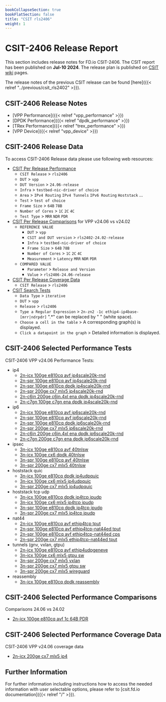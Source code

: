 ```yaml
---
bookCollapseSection: true
bookFlatSection: false
title: "CSIT rls2406"
weight: 1
---
```


# CSIT-2406 Release Report

This section includes release notes for FD.io CSIT-2406. The CSIT report
has been published on **Jul-10 2024**. The release plan is published on
[CSIT wiki](https://wiki.fd.io/view/CSIT/csit2406_plan) pages.

The release notes of the previous CSIT release can be found
[here]({{< relref "../previous/csit_rls2402" >}}).

## CSIT-2406 Release Notes

- [VPP Performance]({{< relref "vpp_performance" >}})
- [DPDK Performance]({{< relref "dpdk_performance" >}})
- [TRex Performance]({{< relref "trex_performance" >}})
- [VPP Device]({{< relref "vpp_device" >}})

## CSIT-2406 Release Data

To access CSIT-2406 Release data please use following web resources:

- [CSIT Per Release Performance](https://csit.fd.io/report/)
  - `CSIT Release` > `rls2406`
  - `DUT` > `vpp`
  - `DUT Version` > `24.06-release`
  - `Infra` > `testbed-nic-driver of choice`
  - `Area` > `IPv4 Routing` `IPv4 Tunnels` `IPv6 Routing` `Hoststack` ...
  - `Test` > `test of choice`
  - `Frame Size` > `64B` `78B`
  - `Number of Cores` > `1C` `2C` `4C`
  - `Test Type` > `MRR` `NDR` `PDR`
- [CSIT Per Release Comparisons](https://csit.fd.io/comparisons/) for VPP
  v24.06 vs v24.02
  - `REFERENCE VALUE`
    - `DUT` > `vpp`
    - `CSIT and DUT version` > `rls2402-24.02-release`
    - `Infra` > `testbed-nic-driver of choice`
    - `Frame Size` > `64B` `78B`
    - `Number of Cores` > `1C` `2C` `4C`
    - `Measurement` > `Latency` `MRR` `NDR` `PDR`
  - `COMPARED VALUE`
    - `Parameter` > `Release and Version`
    - `Value` > `rls2406-24.06-release`
- [CSIT Per Release Coverage Data](https://csit.fd.io/coverage/)
  - `CSIT Release` > `rls2406`
- [CSIT Search Tests](https://csit.fd.io/search/)
  - `Data Type` > `iterative`
  - `DUT` > `vpp`
  - `Release` > `rls2406`
  - `Type a Regular Expression` > `2n-zn2 -1c ethip4-ip4base-[mrr|ndrpdr]`
    ".*" can be replaced by " " (white space).
  - `Choose a cell in the table` > A corresponding graph(s) is displayed.
  - `Click a datapoint in the graph` > Detailed information is displayed.

## CSIT-2406 Selected Performance Tests

CSIT-2406 VPP v24.06 Performance Tests:

- ip4
  - [2n-icx 100ge e810cq avf ip4scale20k-rnd](https://csit.fd.io/report/#eNrtVstOwzAQ_JpwQYvsrdNw4UCb_0DG2dKINDVrE1G-HreqtIkAqUgtvfjgl2asHe9oJIe4ZXoK1D0U5aKoFgVWbZOmYvZ4mxbuAho1h8F7QHOXdkwd2UCAPbTuA7RSL4Re071W7g3ssILWG5ibZ9AOKK73pzSCsx2hegXuG-gb3pfA5bHEt3qCNu9R0KRiggzEAk7kCc2vdyPOb6KFb5msXEjKBYoURmJ-fpuwV2w3FNpPkiupK4K71HiBtJvWiTs_Qo8Nq-oD459c8tmlv7nkL-cS5iyd7hJeK0uYs3Quly6YJZOzdLpL5lpZMjlL53JJslTWN_2WN4e_Xll_AeM_rqY)
  - [2n-spr 100ge e810cq avf ip4scale20k-rnd](https://csit.fd.io/report/#eNrtVstqwzAQ_Br3UrZIGznupYek_o-iypvG1HHUlWJIv75KCKxNW0ghaS466MWM2NEOAwpxy_QSqHsqymVRLQus2iZNxWxxnxbuAho1h8F7QPOQdkwd2UCAPQTPoJV6I_SaHrVyH2CHFbTewNy8gnZAcX04pRGc7QjVO3DfQN_woQQ-n0p8qydos4uCJhUTZCAWcCJPaH69H3F-Ey18y2TlQlIuUKQwEvPz24S9Yruh0H6SXEldEdylxguk3bRO3PsRempYVR8Z_-SSzy79zSV_PZcwZ-l8l_BWWcKcpUu5dMUsmZyl810yt8qSyVm6lEuSpbK-67e8Of71yvoLF6yvcg)
  - [2n-spr 100ge e810cq dpdk ip4scale20k-rnd](https://csit.fd.io/report/#eNrtVkFOwzAQfE24oEX24jRcOFDyD2TshUZNU7M2lcrrcatKmwg4RGrpxYc4tmZXM97RSI5py_QSqX-s6mXVLCtsOp-X6v7pNv-4j2jUAnYhAJq7vGPqyUYCHCAGBq3UO2HQ9KCV-wAf_Bq6YGBhXkE7oLQ6nPIXne0J1Rp48DB4PnDg84njB6Gg_jMJmmVMkB2xgBN9UhZW-1HNn6qlwTJZ6cjSBUoUR2p-v5xUv7HdUOy-SFryWAR3efQCaTflSfswQk8Ta9pjxX_5FIpPM30KF_QJS55m-IRXyxOWPJ3Np0vmyZQ8zfDJXC1PpuTpbD5Jnur2Ztjy5vjuq9tvl7y0Og)
  - [2n-spr 200ge cx7 mlx5 ip4scale20k-rnd](https://csit.fd.io/report/#eNrtVkFuwjAQfE24VIuSrUNOPRTyj8p1lhLVCdbajaCvr0FIm4j2EAnKxYc4tmZXM97RSPZhz_Tmyb5k5Tqr1hlWbROX7Pn1Kf7YelT5CgbnANUy7pgsaU-APXjHgHn-QegKc6gG0gE6eyihdQpW6h0KAxR2p1P8vNGWMP8E7hvoGz6R4OZCcsUoaPMVBI06JshALOBEoJS53XFU87ds6dBMWlqidoEC-ZGc328n1VvWHfn2m6QlzkVwE4cvUGGmPOHoRuhlZFV9rvg3p1xyaq5T7p5OYcrUHKfwcZnClKnbOXXXTKmUqTlOqcdlSqVM3c4pyVRZL_o9d-c3YFn_AJEQvio)
  - [2n-c6in 200ge c6in.4xl ena dpdk ip4scale20k-rnd](https://csit.fd.io/report/#eNrtl91Kw0AQhZ8m3shIdsyPN15Y8x6y7o42NN0Ou7FQn95NKExCVSy0thd7kT_OCTOZj8OQ0G88vQTqHrNykdWLDOvWxlN2_3QbL74LWOQVbJkBi7t456kjHQjQgalaB5jn76RYkdNg2a6g5QJUqR5eQRmgfjk8xyMY3RHmK_DOgrN-qIHP-xoHBUW1H72osY2ZsiUv4qw_sfFyN_H80LXYtSct_ti4SD2FSS_ff5q437xeU2g_SV4ZxyIOE0c_Ec28Ur_jibqfWN2Mjv_ixInTkZz4jJww5ekITnixPGHK08k4nSdPVZG20wGlOJRr2k2_M-LE6Ar20sAobaW_M8IL5ShtpFMxkhyVzY3b-PX431Q2X3vik0k)
  - [2n-c7gn 100ge c7gn ena dpdk ip4scale20k-rnd](https://csit.fd.io/report/#eNrtl91qwzAMhZ8muxkasZY0u9lFu7zH8GytDU1dYWeF7unnhIISuo0V2rUXvsgf5wQp-jiIhG7r6TVQ-5yVi6xaZFg1Np6yx_l9vPg2YJHPYMcMWDzEO08t6UCADky1dKDyfEmKFTkNlu0aGi5AlerpDZQB6lb9czyC0S1hvgbvLDjr-xr4cqhxVFBU-9GJGtuYKDvyIk76Exuv9iPPD12LXXvS4o-Ni9RRGPXy_aeJ-93rDYXmk-SVYSziMHH0I9FMK3V7HqmHiVX14PgvTpw4nciJL8gJU55O4IRXyxOmPJ2N02XyNCvSdjqiFIdyS7vpd0acGN3AXuoZpa30d0Z4pRyljXQuRpKjsr5zW78Z_pvK-gufQ5Mp)
- ip6
  - [2n-icx 100ge e810cq avf ip6scale20k-rnd](https://csit.fd.io/report/#eNrtVstOwzAQ_JpwQYvsxWl64dCS_0DG2dKINDVrE1G-HreqtIkAqUgtvfjgl2asHe9oJIe4ZXoK1D0U5bKolgVWbZOm4n5xmxbuAho1g8F7QHOXdkwd2UCAPbTuA7RSL4Re01wr9wZ2WEHrZ1DNn0E7oLjen9IIznaE6hW4b6BveF8CH48lvtUTtHmPgiYVE2QgFnAiT2h-vRtxfhMtfMtk5UJSLlCkMBLz89uEvWK7odB-klxJXRHcpcYLpN20Ttz5EXpsWFUfGP_kks8u_c0lfzmXMGfpdJfwWlnCnKVzuXTBLJmcpdNdMtfKkslZOpdLkqWyvum3vDn89cr6C3sgryo)
  - [2n-spr 100ge e810cq avf ip6scale20k-rnd](https://csit.fd.io/report/#eNrtVstqwzAQ_Br3UrZIGznOpYcm_o-iypvG1HHUlWpIv75KCKxNW0ghaS466MWM2NEOAwpxx_QcqHssymVRLQus2iZNxezpPi3cBTRqDoP3gOYh7Zg6soEAewieQSv1Sug1LbRy72CHNbR-DtXiBbQDipvDKY3gbEeo3oD7BvqGDyVwdSrxrZ6gzUcUNKmYIAOxgBN5QvOb_Yjzm2jhWyYrF5JygSKFkZif3ybsNdsthfaT5ErqiuAuNV4g7aZ14t6P0FPDqvrI-CeXfHbpby7567mEOUvnu4S3yhLmLF3KpStmyeQsne-SuVWWTM7SpVySLJX1Xb_j7fGvV9Zfr36v9g)
  - [2n-spr 100ge e810cq dpdk ip6scale20k-rnd](https://csit.fd.io/report/#eNrtVkFuwjAQfE16qbayjUO49ADNPyrX3paIELZrg0RfX4OQNlHbQyQolxzi2JpdzXhHIzmmHeNrxPa5KFdFtSpM1YS8FLPlY_5xG41VczgQgbFPecfYoosIpoNIDFqpDzSkcaGV_4RAYQMNzaFavIH2gGl9OuUveteiURvgLkAX-MRhXi4cPwgFDfskaJYxQA7IAg70SRmtj72aP1VLg2N00pGlC5Qw9tT8fjmpfme3xdh8obTksQju8-gF0n7Ik47UQy8Tq-pzxX_5RJNPI32iG_pkpjyN8MncLU9mytPVfLplnuyUpxE-2bvlyU55uppPkqeyfuh2vD2_-8r6GzJztL4)
  - [2n-spr 200ge cx7 mlx5 ip6scale20k-rnd](https://csit.fd.io/report/#eNrtVkFOwzAQfE24oEXJ4tRcOFDyD2SchUY4qbU2UcvrcatKmwg4RGrpxYc4tmZXM97RSA5xy_QSyD0W9brQ6wJ116aluH-6TT92AVW5gtF7QHWXdkyOTCDAAYJnwLJ8J_SV3emRTITe7Wro_Ar0wytUFihuDqf0BWscYfkBPLQwtHwgwecTyQ9GQdvPKGjSMUNGYgFnAqXMb_aTmr9lS4dhMtKStAsUKUzk_H47qX5j01Povkha0lwEt2n4AlV2zhP3foKeRqabY8W_OeWzU0ud8pd0CnOmljiF18sU5kydz6mLZkrlTC1xSl0vUypn6nxOSabq5mbYcn98A9bNNy6dvq4)
  - [2n-c6in 200ge c6in.4xl ena dpdk ip6scale20k-rnd](https://csit.fd.io/report/#eNrtV8tqwzAQ_Br3UrZY29jKpYem_o-iStvGxFGEpAbSr69iAmuTFhqwmxx08IsZs-MdhsEh7jy9BuqeimpVyFWBsjXpVDw-36eL7wIuyhr2zgEuHtKdp45UIEALum4tYFl-kHCCrALjzAZaV4OoxPINhAaK6-NzOoJWHWG5AW8NWOOPM_DlNONsIKPmMzKaZIyQPXkGR_qY5taHAecX1UxXnhTzk3CGIoWBlp8_jdnvXm0ptF_Er_RrYYZOqx-AejwpHtwAPW1MNj3jv3xy2acLfXIz-oQ5Txf4hFfLE-Y8TebTPHmSuZ3OXZK31U0yN9OEHs2Xo9xKf_cIr5Sj3EhTecQ5qpo7u_Pb_r-par4BhGuT0Q)
  - [2n-c7gn 200ge c7gn ena dpdk ip6scale20k-rnd](https://csit.fd.io/report/#eNrtV8tqwzAQ_Br3UrZYmzjqpYek_o-gStvExFGEpAbSr69iAmuTFhqwmx508IsZs-MdhsEhHjytA7UvRbUq5KpA2Zh0KmbLx3TxbcB5uYCjc4Dzp3TnqSUVCNCClhsLoiw3JJwgq8A4s4PGLUBU4vkNhAaK2_NzOoJWLWG5A28NWOPPM_D1MuNqIKPmIzKaZAyQI3kGB_qY5ranHucH1UxXnhTzk3CGIoWelu8_jdnvXu0pNJ_Er3RrYYZOq--BejgpnlwPvWxM1h3jr3xy2acbfXIT-oQ5Tzf4hHfLE-Y8jebTNHmSuZ2uXZL_q5tkbqYRPZouR7mVfu8R3ilHuZHG8ohzVNUP9uD33X9TVX8Bp8yTsQ)
- ipsec
  - [3n-icx 100ge e810cq avf 40tnlsw](https://csit.fd.io/report/#eNrtmEtuwyAQQE_jbqqpDMFxNl0k9T0qgicJkj8UqBv39MVuJGJVldoq2F2w8UczwMDTk0YY22p8Nlg9JtkuyXcJzWXpHslqe-9eujKUpWvolALKHtyXxgq5QVg1IMUZSJoekSqCG5KKF-DdAYTulW2BZGSzByIA7UkqJpVBwVLbVOYN3P9-mEQ2Fjgamq2Pooam1MPK9Omy8pcyfLR8tT7qiptEOtQ-OKnap6lT73O-3YvP5xq5H_C5RR-1aK7q-emG_fiD5jUa-Y5-kvH4fIZwmK6CYrq27dVV9HKOeTFmLMtURaY3YaoCM6XR0wBM6aKe0ujp7ExDe8qipwGYskU9ZdHT2ZmG81TW8hzb3r8iHU7vv3W9vyYaJb0J0cCOxpY3AFG6pKOx4Z2daGBHY7sbgChb0tHY7M5O1DuaFXdNq-vxrjcrPgBPCCxu)
  - [3n-icx 100ge cx6 dpdk 40tnlsw](https://csit.fd.io/report/#eNrtmEtOwzAQQE8TNmhQ4jpNNywouQdKnaG1yMfYpjScHidUmkQICVCddOFNPpqxPfbTk0Y2ttX4ZLC6j9JtlG0jlsnSPaLVw6176cowHq_hqBQwfue-NFZYGIRVA1KcIInjPTKV4CaJxSuUqnwBoTtlW0jSZLODRADag1RcKoOCx7apzDu4_10_i2wsFGhYut6LGppS90uzx_PS3-qgaPlmKeqqm0SOqCk4KZvS1KGjnJ83QwMKjQWN-NojRS2aUUG_3TGNf9ZFjUZ-IE0ynB9lCAdqFBTTtW2nRtHzQWb5kLEwVRWoXoaq8k2VBVd9UGXLusqCq_NT9e4qD676oMqXdZUHV-en6tFVWctTaIH_DbU_vqvrgP_MNIh6Gaa-PQ3trw-mbFFPQ_M7P1PfnobW1wdTvqinofGdnyl5muY3Tavr4Q44zT8BhHQ1_g)
  - [3n-spr 100ge e810cq avf 40tnlsw](https://csit.fd.io/report/#eNrtmM1OxCAQgJ-mXsyYwtLdvXhw7XsYSmd3SfqDgNX69NK6CW2MiZql9cClP5kBBr58yQRjW41PBqv7JDsku0NCd7J0j2TzcOteujKUpVvolALK7tyXxgq5Qdg0BRilgaTpCakiuCepeAbeHUHoXtkWSEb2BRABaM9SMakMCpbapjKv4P6LYRbZWOBoaLY9iRqaUg9L08fL0l_q8NHyxfqoq24W6VD74Kxsn6bOvc_5fjN-ANfI_YjPPfqoRTMp6Kc79uOPmtdo5Dv6Scbz8xnCgZoExXxt26tJ9HKQu3zMWJmqilSvQ1WFpkqjqyGo0nVdpdHV5akGd5VFV0NQZeu6yqKry1MN6Kqs5Vtsgf8MdTi-f9cB_5ppFPU6TEN7GtvfEEzpqp7G5nd5pqE9ja1vCKZsVU9j47s8U-9plt80ra7HO-As_wCN5Dc2)
  - [3n-spr 200ge cx7 mlx5 40tnlsw](https://csit.fd.io/report/#eNrtmM1OxCAQgJ-mXsyYloWtFw-79j0MS8ddkv4QwNr69NK6Cd2YGI2LeODSn8wAA1--ZIKxvcYng81DxvZZuc9IKWv3yDa7W_fSjSE038KgFBB65740NsgNwqbjYJQGkudHJKoQYzkgt9A2IwOhJ2V7KFhxf4BCANqTVFQqg4LmtmvMK7j_wzyP7CxwNIRtj6KFrtbz4uTxvPinSny0frE-6uq7iAyoffCicJ-mTpPP-Wo7fgjXyP2Yj136qEWzKum7e_bjnzVv0cg39JMsJ-gzhIO1CorLte2kVtHzUZbVkhGdrEpkr0VWhSdLkrNhyJLYzpLkbAyyf-AsTc6GIUtjO0uTszHIBnVWtnJMrfEvwM4H-A874x9zTcJei2t4X1NbHIYriexraopjcA3va2qJw3ClkX1NDXEMrt5XVt10vW6XO2NWvQNfqlSO)
- hoststack quic
  - [3n-icx 100ge e810cq dpdk ip4udpquic](https://csit.fd.io/report/#eNrlVctOwzAQ_JpwQYtsNyG9cKDkP5BjL8Sq27hep6J8PW5UsYmg1x6ai21pZvY1WplSH_Gd0L8U1aaoN4Wqnc1HsXp9zFf0pErxDMcQQJVP-RXRoyaE1R6c-QIpxCeqIHEthTmADXYLXU-JkjZbkGotWpAGMHXgQjnYcBicac8Bckg0XQ9toHM-9XbJ9yc5o3ZIjGb9DDliZHBWK9NCd2LO9Q5YoCNqVvw2xoSENKnpepus-Ih6h-S-kWXjmJhhsiUT0MyzpVOYoJfp1c3IuJF_ZLTHzPdS0AJ8_K_dO_VzWXbes5vLWs4b72bVPOz7uBv_zKr5Af0mCeg)
  - [3n-icx 100ge cx6 mlx5 ip4udpquic](https://csit.fd.io/report/#eNrlVUFuwyAQfI17qbYCYse99JDU_6gw3taoOKYsjpy-vsSKurbaXHNwLoA0M8zujhAU-4BvhO4lK_ZZuc9UaZu0ZJvdY9qCI5WLLRy9B5U_pVNAh5oQNgewZgQpxAcqL824bUbo3FhA21OkqM0nSPUsapAGMLZgfT40_muwpj7r041o2h5qT2c79Xqx--PNaDNERpN-gRwxMLgolWm-PTHnagPM1wE1C377YkJEmpV0vUtWvAfdIdlvZNk0JWaYFMgMNEu3ePIz9DK8spoYt0mPjHYohXFS0PpT_K_bdaZ5V2GuOMu7epg3fpdF9XDoQzf9lUX1Az2OCdg)
  - [3n-spr 200ge cx7 mlx5 ip4udpquic](https://csit.fd.io/report/#eNrlVctugzAQ_Bp6qbayHQi99NCU_6iM2QZUE1yvQUm-Pg6KsqCmPeYQLralmdnXaGUKncdPQvuWZJsk3yQqb6p4JKv353h5SyoVaxicA5W-xJdHi5oQVjsN5DwoIbaonDT7fEAdoLX7DOqOAgVtvkGqV1GCNIChhsalfeV--saU5xAxKJq6g9LROaP6uGT8lZ7Rqg-MRv0MGdAzOKuWaa4-MOe_HliiPWrWXFtjQkCaVPV3o6z48rpFao7IsnFQzDDRlglo5tnCwU3Qy_zyYmTczUMy2qIUxkpBi_DyVsMP6-nSLH1sR5e2pHfe0ax42nW-Hf_QrDgBZGAUGA)
- hoststack tcp udp
  - [3n-icx 100ge e810cq dpdk ip4tcp ipudp](https://csit.fd.io/report/#eNrlVUFuwyAQfI17qbYCbMe99NDE_4gwbGorJKYsiZq-vsSKuraqNKf2EF8AMTPsDiMExT7gmtC9ZOUyq5aZqjqbhix_fUxTcKQKsYCj96CKp7QK6FATQr6HznyAFOINlZf4LIV5B-vtFtqeIkVttiCLhWhAGsDYQueLaHxzFjvr0zm9tmkTwyaHxtO5qFpdiv7ogFF7iIymvibIEQODk4aZ5tsTc67bYIEOqFnx7Y4JEWnU0w2vLNsEvUPqPpG1w4Uxw6RwRqCZlownP0IvV1jVA-MfkiSjHUrjpKC5BPqb5fvI9WDn80Kveb2bJOf2Qm9Y_vtcy_ph34fd8JeW9Rcj_BEu)
  - [3n-icx 100ge cx6 mlx5 ip4tcp ipudp](https://csit.fd.io/report/#eNrlVU1vwyAM_TXZZfIUyNdph3X5HxMBd4lGGoRplfbXl0bVnGjqeuqluQDiPWM_P1lQGDx-Edr3pNgk1SaRVWfikmQfr3HzlmSelnBwDmT-Fk8eLSpCyHbQ6RFEmn6jdEKPpRmht2MB7UCBgtI_IPIybUBowNBC5_KgXXOJtcbFZwZl4iX6bQaNo0tO-XnN-acARs0-MBrLWiAH9Awu6mWaa4_MuamC-cqj4oBfcUwISLOS7kjlsK1XPVJ3Qo6d-sUMHa2ZgXqZMhzdDL12sKonxuN9JK0sCm1FSiux8z_FT-Hq3qxmOm9JfRYfVzaddxQ_3tWiftkNvp_-0KI-A0YOER4)
  - [3n-spr 100ge e810cq dpdk ip4tcp ipudp](https://csit.fd.io/report/#eNrlVctuwyAQ_Br3Um0FfsS99JDU_1Fh2NRWSLxlSaT060usqGuranJqD8kFEDPD7jBCcBwCvjH6l6xaZfUqy-vepSErlo9pCp7zUi3gQAR5-ZRWAT0aRih2LTAF0Eq9Y04an7WyH-DIbaAbOHI0dgO6XKgWtAWMHfRURkvtSe0dpYMG49ImhnUBLfGpav56rvqjBUHdPgqaGpshBwwCzjoWGnVH4VzwIQoT0Ijk254QIvKkqStmRbYOZovcf6JoxxsThk3xTEA7LxmPNEHPd1g3I-M_smRrPGrrteK7ifSS5xtJdu_u6JX-ZvZ2sry7V3rF898nWzUPuyFsxz-1ar4AK24Uxg)
  - [3n-spr 200ge cx7 mlx5 ip4tcp ipudp](https://csit.fd.io/report/#eNrlVUFuwyAQfI17qbYCbMenHpr6HxWGTW0Vx4glVtLXl1hR11bV5NQe4gsgZobdYYSgOAR8I3TPWbnNqm2mqs6mIctfHtMUHKlCbGD0HlTxlFYBHWpCyPcayAdQQryj8tIcqxF1hN4dS2gHihS1-QBZbEQD0gDGFjpfROObs9xZn04atE2bGHY5NJ7OZdXrpeyPHhi1h8ho6myBjBgYXLTMNN-emHPNCEt0QM2ab39MiEizrm64Zdku6B6p-0TWTlfGDJMCmoFmWTKe_Ay9XGJVT4x_SZOMdiiNk4LWE-o10_eS7cGu6aX-5vaO0lzfS71h-u-zLeuH_RD66W8t6y9AhBte)
- nat44
  - [2n-icx 100ge e810cq avf ethip4tcp tput](https://csit.fd.io/report/#eNrtVctqwzAQ_Br3UrZIsiT70kNS_0dQ5E1tcJytpJikX185DcimGAotLYRc9JpZ7Y6GRT4cHG48ds-ZWmfFOhNFW8chy1ePcXKdF5JpGIhAyKe4ctih8Qiih9aegDP2ioI4lpzZNzDDDlqS4_EWuAUMTdwGS-PpdoxrOBMSSOfgtVRcQKBjgL52Y1Lxck36pYKE1seQ0FjXDBnQJXBWcKJRc55wlmQkvnFoUkDUkaCAflLMN8Wm8J0ze_TtO6Y7xodLBBvNmWB2njmcaYJen7CoLox_c5LuTv7USfpzJ7VSuf5UJ7koC13edlsu6L2Zzlzyk-5-_mp_quqhP7j95e9U1QetMfUr)
  - [2n-spr 100ge e810cq avf ethip4tcp-nat44ed tput](https://csit.fd.io/report/#eNrtVctqwzAQ_Br3UrZYsiT70kNS_0dR5U1tcJytpBjSr6-cBtamGAotLYRc9JqRdmeHRSEePD4H7B8zvc3KbSbLrklDVmzu0-T7IFVuYCQCqR7SymOPNiDIAQJ5EHn-ipIEViJ3b2DHHXSkpuMXEA4wtmkbHcFgo1LYQCtyqYBMAcEoLSREOkYYGj8FlU-XoF8yYLQ5RkZTXgtkRM_gImGmUXuacdZkMN96tHwhyWEoYpgl802xfH3n7R5D9478xlQ4Jrhkzgxzy8jxRDP0UsKyPjP-zUm6OflTJ-nPnTRaF-ZTnRKyKk113W25ovdqOnPNT7r5-av9qeu74eD3579T1x_C5_QT)
  - [2n-spr 100ge e810cq avf ethip4tcp-nat44ed cps](https://csit.fd.io/report/#eNrtVdtqwzAM_ZrsZWjYju3kZQ_r8h_Fc9QlkKaa7QXar5_XFZSwFQYbG5S--MKRfHR0EI5pF3AdcbgvzKqoVoWq-jYvRflwm7cwRKWFhYkIlL7Lp4ADuoigRogUQArxjIok1lL4F3DTBnrSYPUTSA-YunxLnmB0SWtsoZNCaSBbQrTaSAWeIoxteKdUjyfKT_yMtq-J0VzVApkwMLgol8Oo289izongeBfQcUJWw1DCOCvme1o5exPcFmN_QH4id41xn41hSPolb9rTDD01sGqOEf_kIl1d_JmL9NcuWmNK-yFNS1VXtr7ocfxa7oVM5Bkv6erlL86laW7GXdge_0rTvAFenO6j)
  - [2n-spr 200ge cx7 mlx5 ethip4tcp-nat44ed tput](https://csit.fd.io/report/#eNrtVctqwzAQ_Br3UrZIsh659JDU_1FUeVsbbGeRFJPk66OkAdkUQ6GFQMhFD2ZXO7PDohC3Ht8Ddq-F2hRmUwjT1mkpyvVz2nwXhGQaRiIQ8iWdPHZoA4IYIJAHwdgXCuJub0a0Efpur6AlCZyxD-AOMDbpGh3BYKOUWEPDmZBAuoSgpeICIu0iDLU_lxVv17I_OGS03sWMJmYzZESfwRnlHEbNYRKzLCRnWI82pyRBGYoYJnR-KTenf3rbY2iPmN84ty4HuGTQBHPzyvFAE_TaRFNdIm7oJj3c_LubdAM3tVKl_tYnuVgZvbr38VxQfEcTuuQpPTz95zlV1dOw9f3lL1XVCSx1_eM)
- tunnels (gnv, vxlan, gtpu)
  - [2n-icx 100ge e810cq avf ethip4udpgeneve](https://csit.fd.io/report/#eNrtVk2LwjAQ_TXdi4w02X7sxcO6_R8S01ELNc4maVF_vakUpt1lYQ-C0HpJQt6bzEwej8T5k8WNw3oVpesoX0cyr8owRO-fizDZ2skkzqAlApksw8pijcohSAOVPoOI4z1KEvghYv0Nqt1BRcnGN8Zg7SBLtiA0oD-EXejnpqQ9GmwRRBaIXcC2O9KUtsssv_rMv8pgtGw8o6G4EdKiZXBUNdPocBlw_uqF-cqi4oBBi0zx6AZF_atlDt5ZdURXXZFPCHfHuA4yMST0OK2_0ADt7zEv7oznakovTR-iKT1X0_nZdOounZ9JJ-5Rmc7vMR33PEWf_lCVXqo-2qtp8WZO9nj__6bFDR0OG4k)
  - [3n-icx 100ge cx6 mlx5 gtpu sw](https://csit.fd.io/report/#eNrtlkFuwjAQRU-TbqpBiXGSVReF3AMFZwqRHDOyHRp6ehyENInaLqgobLyJI_9vz9hPX7LzB4sbh_otyVdJuUpE2TbhkyzfX8NgtRMyLeBIBEIuwp9FjbVDWBpo1QBZmu5QUKaGohmg00MOLcmN741B7aCQW8gUoN-H2Z2n3n2O-nbcwTR2LCTW10LfqrLa9J7V0MtMOaJlcdYk22h_Ys-vrbO_tljzgsmJ2OLRTZr66YTs_bB1h679Ql4QboZ1FSCwlKl5FX-iiXq9trK6OB5KjCKxvxCj_ycmYsZuIyaenTERM3ZPYg_ImIwZu42YfHbGZMzYPYlxxvLqxRxsd3kz5tUZE77cNg)
  - [3n-spr 200ge cx7 mlx5 vxlan](https://csit.fd.io/report/#eNrtVcFuwjAM_Zrugjy1oaUnDrD-B0pTDyqlwXJCVfb1BKjkVtN24YCEuCRRnl_s5ycrPhwZdx7tOim2SblNVNk2cUmWm0Xc2HqVpyvoiUDln_HEaFF7hKXT4IlBpekeFWVmKHvUATo7FNBSvgsn59B6WOU1ZAYwHOJtP1jtwKq6qeMjnTaWHbiGrxnV15jxV3pBm1MQNBY1Q3pkAWfVShgdzhLznwahaEYtnIk0CQnoJ3X9LVUY36w79O0PCi02SnATbREoM_Nc4UwTdOxfWd0inuMhvT18yEN6joeDuQp78Qm8i3yp2Rt9o7dvD89bUX24I3e3_6-oLk0O_es)
  - [3n-spr 200ge cx7 mlx5 gtpu sw](https://csit.fd.io/report/#eNrtlsGKgzAQhp_GXsoUTWM97aFd36OkOtsKMR2S6Lb79BtLYZRdFroU6SEXI_7_OJN8_BDnzxb3DvVbku-SYpeIoqnDI1lvl2Gx2gmZbqAnAiFX4c2iRuUQ1kaBIwsiTY8oKKsuRY_KQ6svOTQk974zBrWDjTxAVgH6U_h69NS5z0E_DD8xtR16ifd7rx-NWa07z2oYZ6L0aFmczMk2Ol3Z89f0XKIsKq4ZbYotHt1ort82yd4Pq1p0zRdyQTgc1quAgqWsmnbxVxqp95Mryptjbm4Uuf2TG83CTcS8PcxNvEDeRMzbk7nNkzcZ8_YwN_kCeZMxb0_mxnnLy4U52_Z2r8zLbx-f65Y)
  - [3n-spr 200ge cx7 mlx5 wireguard](https://csit.fd.io/report/#eNrtVstuwyAQ_Br3UlFhYtdcemjq_4iI2SaWMEELdh5fH2xFWluV2kvVSKEXQMws-xiNhA8HhI0H85aV66xaZ6JqdVyy1ftz3NB4UfBXNjjHRPESTwgGlAe2sop5h0xwvgPh8uZUDaAC68ypZK0rNqG3FoxneZnLLcsbBmEf73vtji3Crleoc86DNf448rfjo1bjmFt83HJ_KYRQ3QdCY3kLZAAkcFE30dz-TJzvuqEQhaAoZtYkUQL4WV0_t0yRn6g68O0FKHwaHTGaKNUMbJZZw9nN0Nskq3pi3FtX96_rL-nq7qprcm5NwKvJOfXxfSpT86l8fJ_K1Hwq_9inZf1kD9hN_-CyvgJAfyvF)
- reassembly
  - [3n-icx 100ge e810cq dpdk reassembly](https://csit.fd.io/report/#eNrtVstOwzAQ_JpwQYti12l64dCS_6gSZ2kt8lhstxC-HjdU2kSIC1LaHHKxLc94Nbujkex8a3HvsHqOkl2U7iKZmjIs0Wr7GDZbOaniNZyJQKqncLJYYe4QVg0Y_Qkijg8oSeBGxPodSirfQNuOfAsiEZsChAb0R0PKkEMd6LFvKvcB4aa41DGNhxydTNYHXYfquXNYF1UHTWkvOuTLVccvUYyWJ89okDpCzmgZHPXANDp2zPm7M36QB6H84qdhRj26gaB_tc_FXm1eozNfyBX7yTJDBwsHoB4L8R0N0OtU06xnzMlvWvyewG-a2m-55Pu2fsv75lsu-Z6T35PnWy35vq3f6r75Vku-5-Q35zvJHprW1v0_Pcm-AT9tVNU)

## CSIT-2406 Selected Performance Comparisons

Comparisons 24.06 vs 24.02
- [2n-icx 100ge e810cq avf 1c 64B PDR](https://csit.fd.io/comparisons/#eNqNkE0OwiAQhU_TbgyGYn_cuFB7AGO8AMGpIWkpDrRRTy_0R2ziwoQEHu8bZngGahAWrruoOESsQKgAQQlw52izX423BuykL9g567gaLn2lbNUCvXYz6rZeay9G3jk9YDCxNiylOWHpmjKC7jVuIOBSVcgDzRSR4kESSm_AdALbhIo74X0VKkSLn7EzP0ty9DIrJ7_CxsjXEsnTw4Kx9qmXxKk8T0QxrLlXozn-kZKjeAP2--MhiBHped3B71zy71yG_rFqsdn50bIybjtbS0Az6TdmuHnv)

## CSIT-2406 Selected Performance Coverage Data

CSIT-2406 VPP v24.06 coverage data
- [2n-icx 200ge cx7 mlx5 ip4](https://csit.fd.io/coverage/#eNpVjsEOwiAQRL8GLwaDWyinHqz9D0NwY0mQEkCkf98SD9TLJjNvZjMRLepkFjcQORKQwcb9ku52_gngrK8G3Kvx_KRGs_d_JGNoEPiF9TTs31XEFvPzesg4anShwNgLwV91kRlVom9bRGuogKpVjOdVyOkU5-X7sCqh0-tARN1-tGpKTBsssj2p)

## Further Information

For further information including instructions how to access the needed
information with user selectable options, please refer to
[csit.fd.io documentation]({{< relref "/" >}}).
